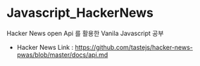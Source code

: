 # Javascript_HackerNews

Hacker News open Api 를 활용한 Vanila Javascript 공부

- Hacker News Link : https://github.com/tastejs/hacker-news-pwas/blob/master/docs/api.md
